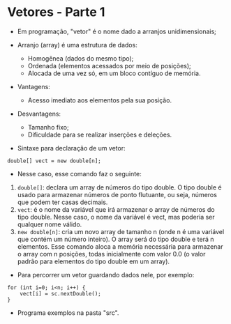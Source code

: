 # Vetores - Parte 1

- Em programação, "vetor" é o nome dado a arranjos unidimensionais;
- Arranjo (array) é uma estrutura de dados:
  - Homogênea (dados do mesmo tipo);
  - Ordenada (elementos acessados por meio de posições);
  - Alocada de uma vez só, em um bloco contíguo de memória.
- Vantagens:
  - Acesso imediato aos elementos pela sua posição.
- Desvantagens:

  - Tamanho fixo;
  - Dificuldade para se realizar inserções e deleções.

- Sintaxe para declaração de um vetor:

```
double[] vect = new double[n];
```

- Nesse caso, esse comando faz o seguinte:

1. `double[]`: declara um array de números do tipo double. O tipo double é usado para armazenar números de ponto flutuante, ou seja, números que podem ter casas decimais.
2. `vect`: é o nome da variável que irá armazenar o array de números do tipo double. Nesse caso, o nome da variável é vect, mas poderia ser qualquer nome válido.
3. `new double[n]`: cria um novo array de tamanho n (onde n é uma variável que contém um número inteiro). O array será do tipo double e terá n elementos. Esse comando aloca a memória necessária para armazenar o array com n posições, todas inicialmente com valor 0.0 (o valor padrão para elementos do tipo double em um array).

- Para percorrer um vetor guardando dados nele, por exemplo:

```
for (int i=0; i<n; i++) {
	vect[i] = sc.nextDouble();
}
```

- Programa exemplos na pasta "src".
